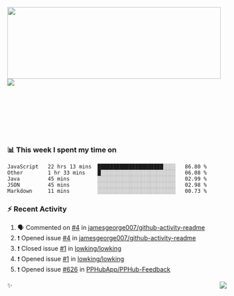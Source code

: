 <p>
  <img align="left" width="490" height="165" src="https://github-readme-stats.vercel.app/api?username=lowking&show_icons=true&hide_border=true&line_height=20&title_color=000000&icon_color=555&show_owner=true&text_color=777"/>
  <p></br></br>
    <a href="https://t.me/Violettoy_bot"><img src="https://img.shields.io/badge/Telegram-%2352A4DB.svg?&style=social&logo=telegram&logoColor=white" /></a>
  </p>
  </br>
  </br>
  </br>
  </br>
</p>
</br>

### 📊 **This week I spent my time on**
<!--START_SECTION:waka-->
```text
JavaScript   22 hrs 13 mins  █████████████████████░░░░   86.80 % 
Other        1 hr 33 mins    █░░░░░░░░░░░░░░░░░░░░░░░░   06.08 % 
Java         45 mins         ░░░░░░░░░░░░░░░░░░░░░░░░░   02.99 % 
JSON         45 mins         ░░░░░░░░░░░░░░░░░░░░░░░░░   02.98 % 
Markdown     11 mins         ░░░░░░░░░░░░░░░░░░░░░░░░░   00.73 %
```
<!--END_SECTION:waka-->

### :zap: Recent Activity

<!--START_SECTION:activity-->
1. 🗣 Commented on [#4](https://github.com//jamesgeorge007/github-activity-readme/issues/4) in [jamesgeorge007/github-activity-readme](https://github.com//jamesgeorge007/github-activity-readme)
2. ❗️ Opened issue [#4](https://github.com//jamesgeorge007/github-activity-readme/issues/4) in [jamesgeorge007/github-activity-readme](https://github.com//jamesgeorge007/github-activity-readme)
3. ❗️ Closed issue [#1](https://github.com//lowking/lowking/issues/1) in [lowking/lowking](https://github.com//lowking/lowking)
4. ❗️ Opened issue [#1](https://github.com//lowking/lowking/issues/1) in [lowking/lowking](https://github.com//lowking/lowking)
5. ❗️ Opened issue [#626](https://github.com//PPHubApp/PPHub-Feedback/issues/626) in [PPHubApp/PPHub-Feedback](https://github.com//PPHubApp/PPHub-Feedback)
<!--END_SECTION:activity-->

✨<img align="right" src="http://profile-counter.glitch.me/lowking/count.svg"/>
